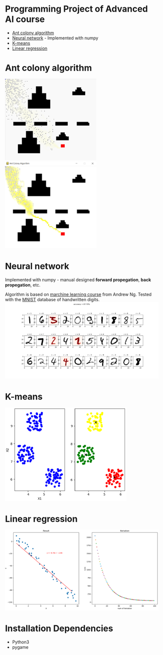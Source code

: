 # Programming Project of Advanced AI course 
* [Ant colony algorithm](https://github.com/pangyijiang/Programming-assignments/tree/master/Ant_colony)
* [Neural network](https://github.com/pangyijiang/Programming-assignments/tree/master/Neural_network) - Implemented with numpy
* [K-means](https://github.com/pangyijiang/Programming-assignments/tree/master/K-means)
* [Linear regression](https://github.com/pangyijiang/Programming-assignments/tree/master/Linear_regression)

# Ant colony algorithm
<img src="Ant_colony/result1.gif" width="300" ><img src="Ant_colony/result2.png" width="300" >

# Neural network
Implemented with numpy - manual designed **forward propegation**, **back propegation**, etc.

Algorithm is based on [marchine learning course](https://www.coursera.org/learn/machine-learning) from Andrew Ng. Tested with the [MNIST](http://yann.lecun.com/exdb/mnist/) database of handwritten digits.
<img src="Neural_network/result.png" width="auto" >

# K-means
<img src="K-means/result.png" width="400" >

# Linear regression
<img src="Linear_regression/result.png" width="auto" >


# Installation Dependencies
* Python3
* pygame
